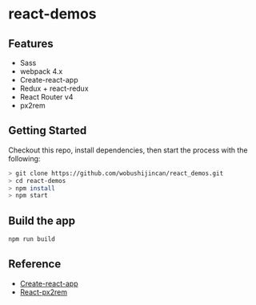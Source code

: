 # react-demos

## Features
- Sass
- webpack 4.x
- Create-react-app
- Redux + react-redux
- React Router v4
- px2rem

## Getting Started
Checkout this repo, install dependencies, then start the process with the following:

```bash
> git clone https://github.com/wobushijincan/react_demos.git
> cd react-demos
> npm install
> npm start
```

## Build the app
```bash
npm run build
```

## Reference
* [Create-react-app](https://github.com/facebookincubator/create-react-app)
* [React-px2rem](https://segmentfault.com/a/1190000012996829)
